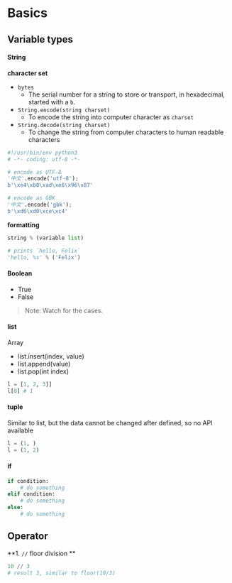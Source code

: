 Basics
======

Variable types
--------------

#### String

**character set**

- `bytes` 
    - The serial number for a string to store or transport, in hexadecimal, started with a `b`.
- `String.encode(string charset)` 
    - To encode the string into computer character as `charset`
- `String.decode(string charset)`
    - To change the string from computer characters to human readable characters


```python
#!/usr/bin/env python3
# -*- coding: utf-8 -*-

# encode as UTF-8
'中文'.encode('utf-8');
b'\xe4\xb8\xad\xe6\x96\x87'

# encode as GBK
'中文'.encode('gbk');
b'\xd6\xd0\xce\xc4'
```

**formatting**

```python
string % (variable list)

# prints `hello, Felix`
'hello, %s' % ('Felix')
```

#### Boolean

- True
- False

> Note: Watch for the cases.

#### list

Array

- list.insert(index, value)
- list.append(value)
- list.pop(int index)


```python
l = [1, 2, 3]]
l[0] # 1
```

#### tuple

Similar to list, but the data cannot be changed after defined, so no API available

```python
l = (1, )
l = (1, 2)
```

#### if

```python
if condition:
    # do something
elif condition:
    # do something
else:
    # do something
```

Operator
--------

**1. `//` floor division **

```python
10 // 3
# result 3, similar to floor(10/3)
```
